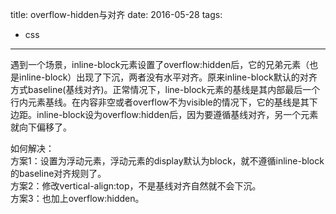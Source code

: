title: overflow-hidden与对齐
date: 2016-05-28
tags: 
 - css
---


遇到一个场景，inline-block元素设置了overflow:hidden后，它的兄弟元素（也是inline-block）出现了下沉，两者没有水平对齐。原来inline-block默认的对齐方式baseline(基线对齐)。正常情况下，line-block元素的基线是其内部最后一个行内元素基线。在内容非空或者overflow不为visible的情况下，它的基线是其下边距。inline-block设为overflow:hidden后，因为要遵循基线对齐，另一个元素就向下偏移了。

如何解决：  
方案1：设置为浮动元素，浮动元素的display默认为block，就不遵循inline-block的baseline对齐规则了。  
方案2：修改vertical-align:top，不是基线对齐自然就不会下沉。  
方案3：也加上overflow:hidden。

